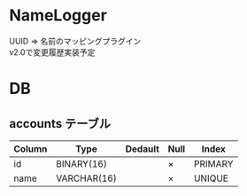# NameLogger
UUID ⇒ 名前のマッピングプラグイン  
v2.0で変更履歴実装予定

# DB
## accounts テーブル
| Column | Type | Dedault | Null | Index |
| --- | --- | --- | --- | --- |
| id | BINARY(16) | | × | PRIMARY |
| name | VARCHAR(16) | | × | UNIQUE |
